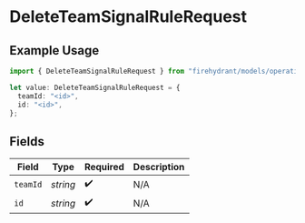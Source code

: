 # DeleteTeamSignalRuleRequest

## Example Usage

```typescript
import { DeleteTeamSignalRuleRequest } from "firehydrant/models/operations";

let value: DeleteTeamSignalRuleRequest = {
  teamId: "<id>",
  id: "<id>",
};
```

## Fields

| Field              | Type               | Required           | Description        |
| ------------------ | ------------------ | ------------------ | ------------------ |
| `teamId`           | *string*           | :heavy_check_mark: | N/A                |
| `id`               | *string*           | :heavy_check_mark: | N/A                |
